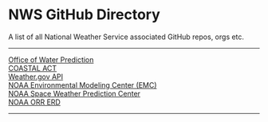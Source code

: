 # NWS GitHub Directory
A list of all National Weather Service associated GitHub repos, orgs etc.

---

[Office of Water Prediction](https://github.com/NOAA_OWP)\
[COASTAL ACT](https://github.com/CWWED)\
[Weather.gov API](https://github.com/weather-gov)\
[NOAA Environmental Modeling Center (EMC)](https://github.com/NOAA-EMC)\
[NOAA Space Weather Prediction Center](https://github.com/NOAA-SWPC/)\
[NOAA ORR ERD](https://github.com/NOAA-ORR-ERD)


---
